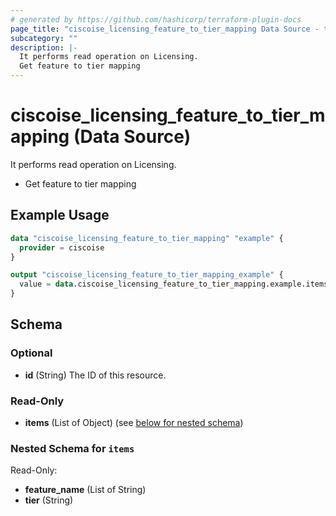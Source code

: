 ```yaml
---
# generated by https://github.com/hashicorp/terraform-plugin-docs
page_title: "ciscoise_licensing_feature_to_tier_mapping Data Source - terraform-provider-ciscoise"
subcategory: ""
description: |-
  It performs read operation on Licensing.
  Get feature to tier mapping
---
```


# ciscoise_licensing_feature_to_tier_mapping (Data Source)

It performs read operation on Licensing.

- Get feature to tier mapping

## Example Usage

```terraform
data "ciscoise_licensing_feature_to_tier_mapping" "example" {
  provider = ciscoise
}

output "ciscoise_licensing_feature_to_tier_mapping_example" {
  value = data.ciscoise_licensing_feature_to_tier_mapping.example.items
}
```

<!-- schema generated by tfplugindocs -->
## Schema

### Optional

- **id** (String) The ID of this resource.

### Read-Only

- **items** (List of Object) (see [below for nested schema](#nestedatt--items))

<a id="nestedatt--items"></a>
### Nested Schema for `items`

Read-Only:

- **feature_name** (List of String)
- **tier** (String)



